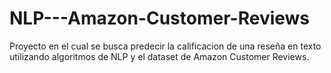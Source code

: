 # NLP---Amazon-Customer-Reviews
Proyecto en el cual se busca predecir la calificacion de una reseña en texto utilizando algoritmos de NLP y el dataset de Amazon Customer Reviews.
